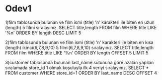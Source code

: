 # Odev1

1)film tablosunda bulunan ve film ismi (title) 'n' karakteri ile biten en uzun (length) 5 filmi sıralayınız.
SELECT title,length FROM film WHERE title LIKE '%n' ORDER BY length DESC LIMIT 5

2)film tablosunda bulunan ve film ismi (title) 'n' karakteri ile biten en kısa (length) ikinci(6,7,8,9,10) 5 filmi(6,7,8,9,10) sıralayınız.
SELECT title,length FROM film WHERE title LIKE '%n' ORDER BY length OFFSET 5 LIMIT 5 

3)customer tablosunda bulunan last_name sütununa göre azalan yapılan sıralamada store_id 1 olmak koşuluyla ilk 4 veriyi sıralayınız.
SELECT * FROM customer WHERE store_id=1 ORDER BY last_name DESC OFFSET 4
